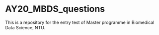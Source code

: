 # AY20_MBDS_questions

This is a repository for the entry test of Master programme in Biomedical Data Science, NTU.
